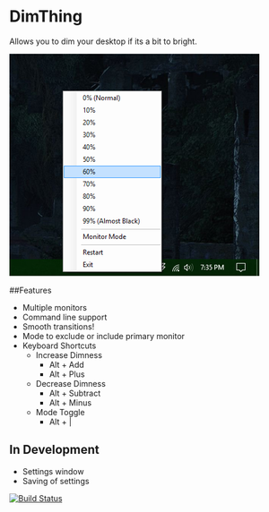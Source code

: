DimThing
=========

Allows you to dim your desktop if its a bit to bright.

![Preview](PREVIEW.png)

##Features
- Multiple monitors
- Command line support
- Smooth transitions!
- Mode to exclude or include primary monitor
- Keyboard Shortcuts
  - Increase Dimness
    - Alt + Add
    - Alt + Plus
  - Decrease Dimness
    - Alt + Subtract
    - Alt + Minus
  - Mode Toggle
    - Alt + |

## In Development
- Settings window
- Saving of settings

[![Build Status](https://travis-ci.org/LaserFlash/DimThing.svg?branch=master)](https://travis-ci.org/LaserFlash/DimThing)
